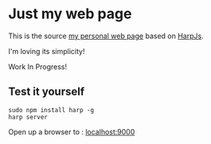 # Just my web page

This is the source [my personal web page](http://kevin.saliou.name) based on [HarpJs](http://harpjs.com/).

I'm loving its simplicity!

Work In Progress!

## Test it yourself

    sudo npm install harp -g
    harp server

Open up a browser to : [localhost:9000](http://localhost:9000)